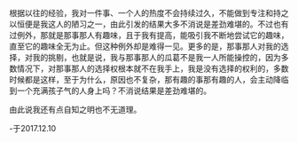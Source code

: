 根据以往的经验，我对一件事、一个人的热度不会持续过久，不能做到专注和持之以恒便是我这人的陋习之一，由此引发的结果大多不消说是差劲难堪的。不过也有过例外，那就是那事那人有趣味，且于我有提高，能吸引我不断地尝试它的趣味，直至它的趣味全无为止。但这种例外却是难得一见。更多的是，那事那人对我的选择，对我的挑剔，也就是说，我与那事那人的瓜葛不是我一人所能操控的，因为多数情况下，对那事那人的选择权根本就不在我手上，我是没有选择的权利的，多数时候都是这样，至于为什么，原因也不复杂，那有趣的事那有趣的人，会主动降临到一个充满孩子气的人身上吗？不消说结果是差劲难堪的。

由此说我还有点自知之明也不无道理。

-于2017.12.10
